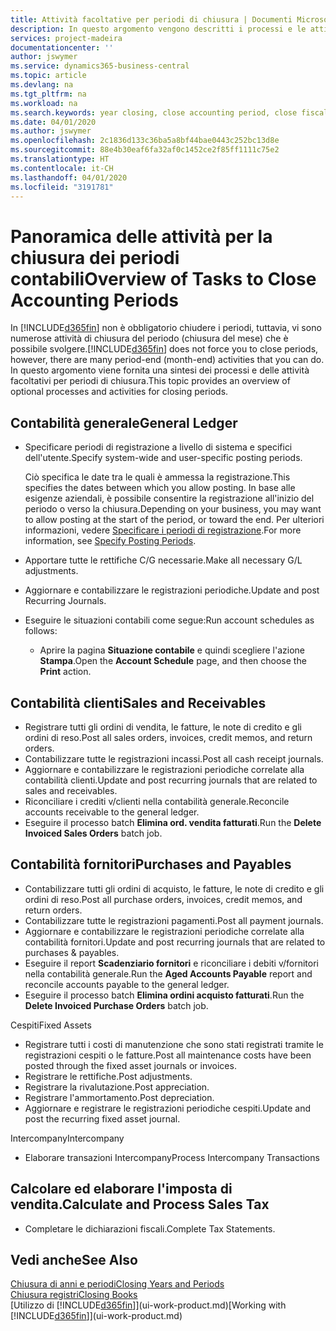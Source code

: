 ```yaml
---
title: Attività facoltative per periodi di chiusura | Documenti Microsoft
description: In questo argomento vengono descritti i processi e le attività facoltativi per la chiusura dei periodi contabili in Business Central.
services: project-madeira
documentationcenter: ''
author: jswymer
ms.service: dynamics365-business-central
ms.topic: article
ms.devlang: na
ms.tgt_pltfrm: na
ms.workload: na
ms.search.keywords: year closing, close accounting period, close fiscal year, aging, creditor payments, vendor payments
ms.date: 04/01/2020
ms.author: jswymer
ms.openlocfilehash: 2c1836d133c36ba5a8bf44bae0443c252bc13d8e
ms.sourcegitcommit: 88e4b30eaf6fa32af0c1452ce2f85ff1111c75e2
ms.translationtype: HT
ms.contentlocale: it-CH
ms.lasthandoff: 04/01/2020
ms.locfileid: "3191781"
---
```

# <a name="overview-of-tasks-to-close-accounting-periods"></a><span data-ttu-id="a4359-103">Panoramica delle attività per la chiusura dei periodi contabili</span><span class="sxs-lookup"><span data-stu-id="a4359-103">Overview of Tasks to Close Accounting Periods</span></span>
<span data-ttu-id="a4359-104">In [!INCLUDE[d365fin](includes/d365fin_md.md)] non è obbligatorio chiudere i periodi, tuttavia, vi sono numerose attività di chiusura del periodo (chiusura del mese) che è possibile svolgere.</span><span class="sxs-lookup"><span data-stu-id="a4359-104">[!INCLUDE[d365fin](includes/d365fin_md.md)] does not force you to close periods, however, there are many period-end (month-end) activities that you can do.</span></span> <span data-ttu-id="a4359-105">In questo argomento viene fornita una sintesi dei processi e delle attività facoltativi per periodi di chiusura.</span><span class="sxs-lookup"><span data-stu-id="a4359-105">This topic provides an overview of optional processes and activities for closing periods.</span></span>  

## <a name="general-ledger"></a><span data-ttu-id="a4359-106">Contabilità generale</span><span class="sxs-lookup"><span data-stu-id="a4359-106">General Ledger</span></span>
* <span data-ttu-id="a4359-107">Specificare periodi di registrazione a livello di sistema e specifici dell'utente.</span><span class="sxs-lookup"><span data-stu-id="a4359-107">Specify system-wide and user-specific posting periods.</span></span>  

    <span data-ttu-id="a4359-108">Ciò specifica le date tra le quali è ammessa la registrazione.</span><span class="sxs-lookup"><span data-stu-id="a4359-108">This specifies the dates between which you allow posting.</span></span> <span data-ttu-id="a4359-109">In base alle esigenze aziendali, è possibile consentire la registrazione all'inizio del periodo o verso la chiusura.</span><span class="sxs-lookup"><span data-stu-id="a4359-109">Depending on your business, you may want to allow posting at the start of the period, or toward the end.</span></span> <span data-ttu-id="a4359-110">Per ulteriori informazioni, vedere [Specificare i periodi di registrazione](finance-how-specify-posting-periods.md).</span><span class="sxs-lookup"><span data-stu-id="a4359-110">For more information, see [Specify Posting Periods](finance-how-specify-posting-periods.md).</span></span>  
* <span data-ttu-id="a4359-111">Apportare tutte le rettifiche C/G necessarie.</span><span class="sxs-lookup"><span data-stu-id="a4359-111">Make all necessary G/L adjustments.</span></span>  
* <span data-ttu-id="a4359-112">Aggiornare e contabilizzare le registrazioni periodiche.</span><span class="sxs-lookup"><span data-stu-id="a4359-112">Update and post Recurring Journals.</span></span>  
  <!--* Process Consolidations-->
* <span data-ttu-id="a4359-113">Eseguire le situazioni contabili come segue:</span><span class="sxs-lookup"><span data-stu-id="a4359-113">Run account schedules as follows:</span></span>  
  * <span data-ttu-id="a4359-114">Aprire la pagina **Situazione contabile** e quindi scegliere l'azione **Stampa**.</span><span class="sxs-lookup"><span data-stu-id="a4359-114">Open the **Account Schedule** page, and then choose the **Print** action.</span></span>  

## <a name="sales-and-receivables"></a><span data-ttu-id="a4359-115">Contabilità clienti</span><span class="sxs-lookup"><span data-stu-id="a4359-115">Sales and Receivables</span></span>
* <span data-ttu-id="a4359-116">Registrare tutti gli ordini di vendita, le fatture, le note di credito e gli ordini di reso.</span><span class="sxs-lookup"><span data-stu-id="a4359-116">Post all sales orders, invoices, credit memos, and return orders.</span></span>  
* <span data-ttu-id="a4359-117">Contabilizzare tutte le registrazioni incassi.</span><span class="sxs-lookup"><span data-stu-id="a4359-117">Post all cash receipt journals.</span></span>  
* <span data-ttu-id="a4359-118">Aggiornare e contabilizzare le registrazioni periodiche correlate alla contabilità clienti.</span><span class="sxs-lookup"><span data-stu-id="a4359-118">Update and post recurring journals that are related to sales and receivables.</span></span>  
* <span data-ttu-id="a4359-119">Riconciliare i crediti v/clienti nella contabilità generale.</span><span class="sxs-lookup"><span data-stu-id="a4359-119">Reconcile accounts receivable to the general ledger.</span></span>  
* <span data-ttu-id="a4359-120">Eseguire il processo batch **Elimina ord. vendita fatturati**.</span><span class="sxs-lookup"><span data-stu-id="a4359-120">Run the **Delete Invoiced Sales Orders** batch job.</span></span>  

## <a name="purchases-and-payables"></a><span data-ttu-id="a4359-121">Contabilità fornitori</span><span class="sxs-lookup"><span data-stu-id="a4359-121">Purchases and Payables</span></span>
* <span data-ttu-id="a4359-122">Contabilizzare tutti gli ordini di acquisto, le fatture, le note di credito e gli ordini di reso.</span><span class="sxs-lookup"><span data-stu-id="a4359-122">Post all purchase orders, invoices, credit memos, and return orders.</span></span>  
* <span data-ttu-id="a4359-123">Contabilizzare tutte le registrazioni pagamenti.</span><span class="sxs-lookup"><span data-stu-id="a4359-123">Post all payment journals.</span></span>  
* <span data-ttu-id="a4359-124">Aggiornare e contabilizzare le registrazioni periodiche correlate alla contabilità fornitori.</span><span class="sxs-lookup"><span data-stu-id="a4359-124">Update and post recurring journals that are related to purchases & payables.</span></span>  
* <span data-ttu-id="a4359-125">Eseguire il report **Scadenziario fornitori** e riconciliare i debiti v/fornitori nella contabilità generale.</span><span class="sxs-lookup"><span data-stu-id="a4359-125">Run the **Aged Accounts Payable** report and reconcile accounts payable to the general ledger.</span></span>  
* <span data-ttu-id="a4359-126">Eseguire il processo batch **Elimina ordini acquisto fatturati**.</span><span class="sxs-lookup"><span data-stu-id="a4359-126">Run the **Delete Invoiced Purchase Orders** batch job.</span></span>  

<span data-ttu-id="a4359-127">Cespiti</span><span class="sxs-lookup"><span data-stu-id="a4359-127">Fixed Assets</span></span>
* <span data-ttu-id="a4359-128">Registrare tutti i costi di manutenzione che sono stati registrati tramite le registrazioni cespiti o le fatture.</span><span class="sxs-lookup"><span data-stu-id="a4359-128">Post all maintenance costs have been posted through the fixed asset journals or invoices.</span></span>
* <span data-ttu-id="a4359-129">Registrare le rettifiche.</span><span class="sxs-lookup"><span data-stu-id="a4359-129">Post adjustments.</span></span>
* <span data-ttu-id="a4359-130">Registrare la rivalutazione.</span><span class="sxs-lookup"><span data-stu-id="a4359-130">Post appreciation.</span></span>
* <span data-ttu-id="a4359-131">Registrare l'ammortamento.</span><span class="sxs-lookup"><span data-stu-id="a4359-131">Post depreciation.</span></span>
* <span data-ttu-id="a4359-132">Aggiornare e registrare le registrazioni periodiche cespiti.</span><span class="sxs-lookup"><span data-stu-id="a4359-132">Update and post the recurring fixed asset journal.</span></span>

<span data-ttu-id="a4359-133">Intercompany</span><span class="sxs-lookup"><span data-stu-id="a4359-133">Intercompany</span></span>
* <span data-ttu-id="a4359-134">Elaborare transazioni Intercompany</span><span class="sxs-lookup"><span data-stu-id="a4359-134">Process Intercompany Transactions</span></span>

## <a name="calculate-and-process-sales-tax"></a><span data-ttu-id="a4359-135">Calcolare ed elaborare l'imposta di vendita.</span><span class="sxs-lookup"><span data-stu-id="a4359-135">Calculate and Process Sales Tax</span></span>
* <span data-ttu-id="a4359-136">Completare le dichiarazioni fiscali.</span><span class="sxs-lookup"><span data-stu-id="a4359-136">Complete Tax Statements.</span></span>  

## <a name="see-also"></a><span data-ttu-id="a4359-137">Vedi anche</span><span class="sxs-lookup"><span data-stu-id="a4359-137">See Also</span></span>
[<span data-ttu-id="a4359-138">Chiusura di anni e periodi</span><span class="sxs-lookup"><span data-stu-id="a4359-138">Closing Years and Periods</span></span>](year-close-years-periods.md)  
[<span data-ttu-id="a4359-139">Chiusura registri</span><span class="sxs-lookup"><span data-stu-id="a4359-139">Closing Books</span></span>](year-close-books.md)  
<span data-ttu-id="a4359-140">[Utilizzo di [!INCLUDE[d365fin](includes/d365fin_md.md)]](ui-work-product.md)</span><span class="sxs-lookup"><span data-stu-id="a4359-140">[Working with [!INCLUDE[d365fin](includes/d365fin_md.md)]](ui-work-product.md)</span></span>

